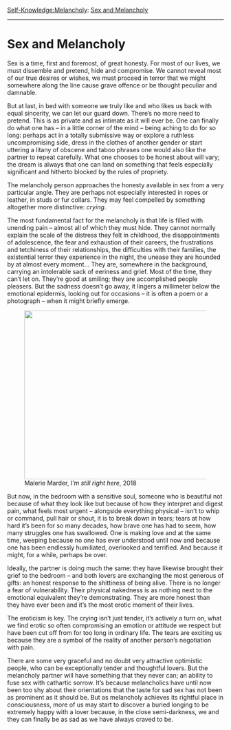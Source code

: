 [Self-Knowledge:](https://www.theschooloflife.com/thebookoflife/category/self-knowledge/)[Melancholy](https://www.theschooloflife.com/thebookoflife/category/self-knowledge/melancholy/): [Sex and Melancholy](https://www.theschooloflife.com/thebookoflife/sex-and-melancholy/)

* * *

# Sex and Melancholy

Sex is a time, first and foremost, of great honesty. For most of our lives, we must dissemble and pretend, hide and compromise. We cannot reveal most of our true desires or wishes, we must proceed in terror that we might somewhere along the line cause grave offence or be thought peculiar and damnable.

But at last, in bed with someone we truly like and who likes us back with equal sincerity, we can let our guard down. There’s no more need to pretend. This is as private and as intimate as it will ever be. One can finally do what one has – in a little corner of the mind – being aching to do for so long: perhaps act in a totally submissive way or explore a ruthless uncompromising side, dress in the clothes of another gender or start uttering a litany of obscene and taboo phrases one would also like the partner to repeat carefully. What one chooses to be honest about will vary; the dream is always that one can land on something that feels especially significant and hitherto blocked by the rules of propriety.

The melancholy person approaches the honesty available in sex from a very particular angle. They are perhaps not especially interested in ropes or leather, in studs or fur collars. They may feel compelled by something altogether more distinctive: _crying_.

The most fundamental fact for the melancholy is that life is filled with unending pain – almost all of which they must hide. They cannot normally explain the scale of the distress they felt in childhood, the disappointments of adolescence, the fear and exhaustion of their careers, the frustrations and tetchiness of their relationships, the difficulties with their families, the existential terror they experience in the night, the unease they are hounded by at almost every moment… They are, somewhere in the background, carrying an intolerable sack of eeriness and grief. Most of the time, they can’t let on. They’re good at smiling; they are accomplished people pleasers. But the sadness doesn’t go away, it lingers a millimeter below the emotional epidermis, looking out for occasions – it is often a poem or a photograph – when it might briefly emerge.

<figure class="wp-block-image is-resized"><img src="https://www.theschooloflife.com/thebookoflife/wp-content/uploads/2020/06/Marder-1-1024x768.jpg" alt="" class="wp-image-24632" width="522" height="392" srcset="https://www.theschooloflife.com/thebookoflife/wp-content/uploads/2020/06/Marder-1-1024x768.jpg 1024w, https://www.theschooloflife.com/thebookoflife/wp-content/uploads/2020/06/Marder-1-300x225.jpg 300w, https://www.theschooloflife.com/thebookoflife/wp-content/uploads/2020/06/Marder-1-768x576.jpg 768w, https://www.theschooloflife.com/thebookoflife/wp-content/uploads/2020/06/Marder-1.jpg 1600w" sizes="(max-width: 522px) 100vw, 522px"><figcaption>Malerie Marder, <em>I’m still right here</em>, 2018</figcaption></figure>

But now, in the bedroom with a sensitive soul, someone who is beautiful not because of what they look like but because of how they interpret and digest pain, what feels most urgent – alongside everything physical – isn’t to whip or command, pull hair or shout, it is to break down in tears; tears at how hard it’s been for so many decades, how brave one has had to seem, how many struggles one has swallowed. One is making love and at the same time, weeping because no one has ever understood until now and because one has been endlessly humiliated, overlooked and terrified. And because it might, for a while, perhaps be over.

Ideally, the partner is doing much the same: they have likewise brought their grief to the bedroom – and both lovers are exchanging the most generous of gifts: an honest response to the shittiness of being alive. There is no longer a fear of vulnerability. Their physical nakedness is as nothing next to the emotional equivalent they’re demonstrating. They are more honest than they have ever been and it’s the most erotic moment of their lives.

The eroticism is key. The crying isn’t just tender, it’s actively a turn on, what we find erotic so often compromising an emotion or attitude we respect but have been cut off from for too long in ordinary life. The tears are exciting us because they are a symbol of the reality of another person’s negotiation with pain.&nbsp;

There are some very graceful and no doubt very attractive optimistic people, who can be exceptionally tender and thoughtful lovers. But the melancholy partner will have something that they never can; an ability to fuse sex with cathartic sorrow. It’s because melancholics have until now been too shy about their orientations that the taste for sad sex has not been as prominent as it should be. But as melancholy achieves its rightful place in consciousness, more of us may start to discover a buried longing to be extremely happy with a lover because, in the close semi-darkness, we and they can finally be as sad as we have always craved to be.
